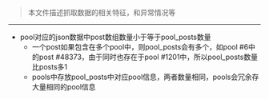 > 本文件描述抓取数据的相关特征，和异常情况等
---
- pool对应的json数据中post数组数量小于等于pool_posts数量
    -  一个post如果包含在多个pool中，则pool_posts会有多个，如pool #6中的post #48373，由于同时也存在于pool #1201中，所以pool_posts数量比posts多1
    - pools中存放pool_posts中对应pool信息，两者数量相同，pools会冗余存大量相同的pool信息
    
    
    
    
    
    
